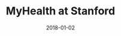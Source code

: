 ---
layout: site
title: "MyHealth at Stanford"
date: 2018-01-02
categories: [medical]
version: 1.4.8
major: 1
minor: 4
patch: 8
slug: myhealth-at-stanford
link: https://myhealth.stanfordhealthcare.org/
submitter: lpolepeddi
permalink: /sites/:slug
---